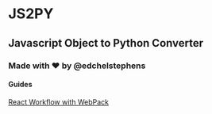 # JS2PY

## Javascript Object to Python Converter

### Made with ❤️ by @edchelstephens

#### Guides

[React Workflow with WebPack](https://app.pluralsight.com/guides/workflow-of-react)
